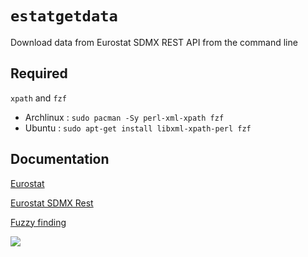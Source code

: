 # `estatgetdata`
Download data from Eurostat SDMX REST API from the command line

## Required
`xpath` and `fzf`

* Archlinux : `sudo pacman -Sy perl-xml-xpath fzf`
* Ubuntu : `sudo apt-get install libxml-xpath-perl fzf`

## Documentation
[Eurostat](https://ec.europa.eu/eurostat/fr/home)

[Eurostat SDMX Rest](https://ec.europa.eu/eurostat/fr/web/sdmx-web-services/rest-sdmx-2.1)

[Fuzzy finding](https://github.com/junegunn/fzf)

![](./2022-04-21_20:42:00_output.gif)
